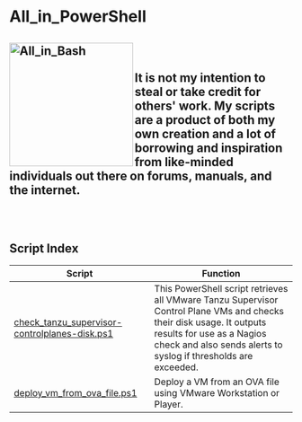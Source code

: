 # All_in_PowerShell
<img width="220" alt="All_in_Bash" src="https://raw.githubusercontent.com/PowerShell/PowerShell/eb7d6c191d788e3bf66ed4229916df2a3f225d3d/assets/ps_black_64.svg" align=left> <br>
<br>
It is not my intention to steal or take credit for others' work. My scripts are a product of both my own creation and a lot of borrowing and inspiration from like-minded individuals out there on forums, manuals, and the internet.
<br>
<br>
<br>
---
## Script Index
Script | Function
-------|---------
[check_tanzu_supervisor-controlplanes-disk.ps1](/bin/check_tanzu_supervisor-controlplanes-disk.ps1)|This PowerShell script retrieves all VMware Tanzu Supervisor Control Plane VMs and checks their disk usage. It outputs results for use as a Nagios check and also sends alerts to syslog if thresholds are exceeded.
[deploy_vm_from_ova_file.ps1](/bi/deploy_vm_from_ova_file.ps1>)|Deploy a VM from an OVA file using VMware Workstation or Player.
